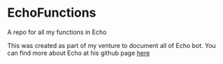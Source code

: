 # EchoFunctions
A repo for all my functions in Echo

This was created as part of my venture to document all of Echo bot.
You can find more about Echo at his github page <a href="https://github.com/proxikal/Echo" target="_blank">here</a>
